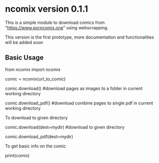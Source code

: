 # ncomix version 0.1.1

This is a simple module to download comics from "https://www.porncomix.one" using webscrapping. 

This version is the first prototype, more documentation and functionalities will be added soon

## Basic Usage

from ncomix import ncomix

comic = ncomix(url_to_comic)

comic.download() #download pages as images to a folder in current working directory

comic.download_pdf() #download combine pages to single pdf in current working directory

To download to given directory

comic.download(dest=mydir) #download to given directory

comic.download_pdf(dest=mydir)

To get basic info on the comic

print(comix)